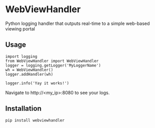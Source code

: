 # WebViewHandler
Python logging handler that outputs real-time to a simple web-based viewing portal

## Usage
    import logging
    from WebViewHandler import WebViewHandler
    logger = logging.getLogger('MyLoggerName')
    wh = WebViewHandler()
    logger.addHandler(wh)

    logger.info('Yay it works!')

Navigate to http://<my_ip>:8080 to see your logs.

## Installation
    pip install webviewhandler
